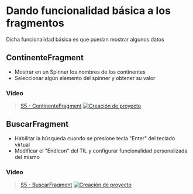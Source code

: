 # Dando funcionalidad básica a los fragmentos

Dicha funcionalidad básica es que puedan mostrar algunos datos

## ContinenteFragment
* Mostrar en un Spinner los nombres de los continentes
* Seleccionar algún elemento del spinner y obtener su valor
### Video
> [S5 - ContinenteFragment](https://1drv.ms/v/s!AvB-2ztiY9QqgpUTg6i9EIqnwYZCVw?e=rwENuk)
[![Creación de proyecto](./thumbnail1.png)](https://1drv.ms/v/s!AvB-2ztiY9QqgpUTg6i9EIqnwYZCVw?e=rwENuk "ContinenteFragment")

## BuscarFragment
* Habilitar la búsqueda cuando se presione tecla "Enter" del teclado virtual
* Modificar el "EndIcon" del TIL y configurar funcionalidad personalizada del mismo

### Video
> [S5 - BuscarFragment](https://1drv.ms/u/s!AvB-2ztiY9QqgpUUP9g1Hty-Djq9Iw?e=urfDNw)
[![Creación de proyecto](./thumbnail2.png)](https://1drv.ms/u/s!AvB-2ztiY9QqgpUUP9g1Hty-Djq9Iw?e=urfDNw "BuscarFragment")